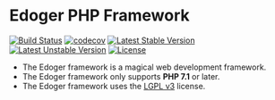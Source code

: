 # Edoger PHP Framework #

[![Build Status](https://travis-ci.org/edoger/framework.svg?branch=master)](https://travis-ci.org/edoger/framework)
[![codecov](https://codecov.io/gh/edoger/framework/branch/master/graph/badge.svg)](https://codecov.io/gh/edoger/framework)
[![Latest Stable Version](https://poser.pugx.org/edoger/framework/v/stable)](https://packagist.org/packages/edoger/framework)
[![Latest Unstable Version](https://poser.pugx.org/edoger/framework/v/unstable)](https://packagist.org/packages/edoger/framework)
[![License](https://poser.pugx.org/edoger/framework/license)](https://packagist.org/packages/edoger/framework)

- The Edoger framework is a magical web development framework.
- The Edoger framework only supports **PHP 7.1** or later.
- The Edoger framework uses the [LGPL v3](https://www.gnu.org/licenses/lgpl-3.0.en.html) license.
